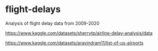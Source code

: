 # flight-delays
Analysis of flight delay data from 2009-2020

https://www.kaggle.com/datasets/sherrytp/airline-delay-analysis/data

https://www.kaggle.com/datasets/aravindram11/list-of-us-airports

